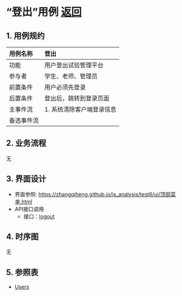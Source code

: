# “登出”用例 [返回](../README.md)

## 1. 用例规约

|用例名称|登出|
|:--|:--|
|功能|用户登出试验管理平台|
|参与者|学生、老师、管理员|
|前置条件| 用户必须先登录|
|后置条件|登出后，跳转到登录页面|
|主事件流| 1. 系统清除客户端登录信息|
|备选事件流||

## 2. 业务流程
无

## 3. 界面设计
- 界面参照: https://zhangqiheng.github.io/is_analysis/test6/ui/顶部菜单.html
- API接口调用
    - 接口：[logout](../接口/loginout.md)

## 4. 时序图
无

## 5. 参照表

- [Users](../数据库设计/sql.md/#Users)
